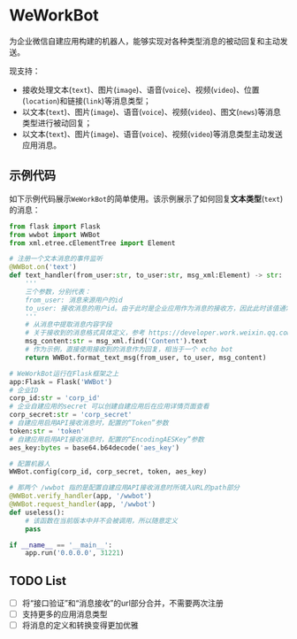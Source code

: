 # WeWorkBot

为企业微信自建应用构建的机器人，能够实现对各种类型消息的被动回复和主动发送。

现支持：
- 接收处理文本(`text`)、图片(`image`)、语音(`voice`)、视频(`video`)、位置(`location`)和链接(`link`)等消息类型；
- 以文本(`text`)、图片(`image`)、语音(`voice`)、视频(`video`)、图文(`news`)等消息类型进行被动回复；
- 以文本(`text`)、图片(`image`)、语音(`voice`)、视频(`video`)等消息类型主动发送应用消息。

## 示例代码

如下示例代码展示`WeWorkBot`的简单使用。该示例展示了如何回复**文本类型**(`text`)的消息：
```python
from flask import Flask
from wwbot import WWBot
from xml.etree.cElementTree import Element

# 注册一个文本消息的事件监听
@WWBot.on('text')
def text_handler(from_user:str, to_user:str, msg_xml:Element) -> str:
    '''
    三个参数，分别代表：
    from_user: 消息来源用户的id
    to_user: 接收消息的用户id。由于此时是企业应用作为消息的接收方，因此此时该值通常为企业id，即与corp_id相同
    '''
    # 从消息中提取消息内容字段
    # 关于接收到的消息格式具体定义，参考 https://developer.work.weixin.qq.com/document/path/90239
    msg_content:str = msg_xml.find('Content').text
    # 作为示例，直接使用接收到的消息作为回复，相当于一个 echo bot
    return WWBot.format_text_msg(from_user, to_user, msg_content)

# WeWorkBot运行在Flask框架之上
app:Flask = Flask('WWBot')
# 企业ID 
corp_id:str = 'corp_id'
# 企业自建应用的secret 可以创建自建应用后在应用详情页面查看
corp_secret:str = 'corp_secret'
# 自建应用启用API接收消息时，配置的“Token”参数
token:str = 'token'
# 自建应用启用API接收消息时，配置的“EncodingAESKey”参数
aes_key:bytes = base64.b64decode('aes_key')

# 配置机器人
WWBot.config(corp_id, corp_secret, token, aes_key)

# 那两个 /wwbot 指的是配置自建应用API接收消息时所填入URL的path部分
@WWBot.verify_handler(app, '/wwbot')
@WWBot.request_handler(app, '/wwbot')
def useless(): 
    # 该函数在当前版本中并不会被调用，所以随意定义
    pass

if __name__ == '__main__':
    app.run('0.0.0.0', 31221)
```

## TODO List

- [ ] 将“接口验证”和“消息接收”的url部分合并，不需要两次注册
- [ ] 支持更多的应用消息类型
- [ ] 将消息的定义和转换变得更加优雅